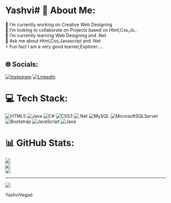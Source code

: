 # Yashvi# 💫 About Me:
 🔭 I’m currently working on Creative Web Designing<br>👯 I’m looking to collaborate on Projects based on Html,Css,Js..<br>🌱 I’m currently learning Web Designing and .Net<br>💬 Ask me about Html,Css,Javascript and .Net<br>⚡ Fun fact I am a very good learner,Explorer....<br>


## 🌐 Socials:
[![Instagram](https://img.shields.io/badge/Instagram-%23E4405F.svg?logo=Instagram&logoColor=white)](https://instagram.com/yashuvegad) [![LinkedIn](https://img.shields.io/badge/LinkedIn-%230077B5.svg?logo=linkedin&logoColor=white)](https://linkedin.com/in/YashviVegad) 

# 💻 Tech Stack:
![HTML5](https://img.shields.io/badge/html5-%23E34F26.svg?style=for-the-badge&logo=html5&logoColor=white) ![Java](https://img.shields.io/badge/java-%23ED8B00.svg?style=for-the-badge&logo=java&logoColor=white) ![C#](https://img.shields.io/badge/c%23-%23239120.svg?style=for-the-badge&logo=c-sharp&logoColor=white) ![CSS3](https://img.shields.io/badge/css3-%231572B6.svg?style=for-the-badge&logo=css3&logoColor=white) ![.Net](https://img.shields.io/badge/.NET-5C2D91?style=for-the-badge&logo=.net&logoColor=white) ![MySQL](https://img.shields.io/badge/mysql-%2300f.svg?style=for-the-badge&logo=mysql&logoColor=white) ![MicrosoftSQLServer](https://img.shields.io/badge/Microsoft%20SQL%20Sever-CC2927?style=for-the-badge&logo=microsoft%20sql%20server&logoColor=white) ![Bootstrap](https://img.shields.io/badge/bootstrap-%23563D7C.svg?style=for-the-badge&logo=bootstrap&logoColor=white) ![JavaScript](https://img.shields.io/badge/javascript-%23323330.svg?style=for-the-badge&logo=javascript&logoColor=%23F7DF1E) ![Java](https://img.shields.io/badge/java-%23ED8B00.svg?style=for-the-badge&logo=java&logoColor=white)
# 📊 GitHub Stats:
![](https://github-readme-stats.vercel.app/api?username=YashviVegad12&theme=dark&hide_border=false&include_all_commits=false&count_private=false)<br/>
![](https://github-readme-streak-stats.herokuapp.com/?user=YashviVegad12&theme=dark&hide_border=false)<br/>
![](https://github-readme-stats.vercel.app/api/top-langs/?username=YashviVegad12&theme=dark&hide_border=false&include_all_commits=false&count_private=false&layout=compact)

---
[![](https://visitcount.itsvg.in/api?id=YashviVegad12&icon=4&color=5)](https://visitcount.itsvg.in)

<!-- Proudly created with GPRM ( https://gprm.itsvg.in ) -->YashviVegad
